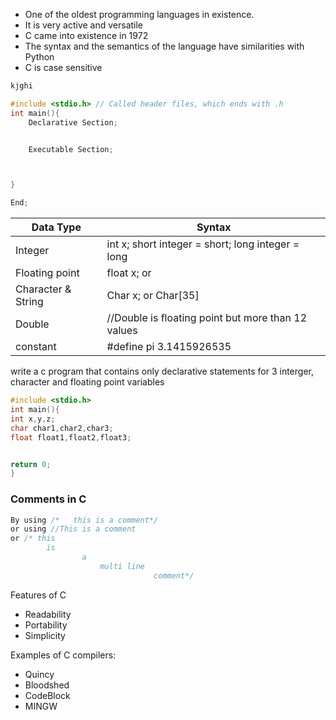 - One of the oldest programming languages in existence.
- It is very active and versatile
- C came into existence in 1972
- The syntax and the semantics of the language have similarities with Python
- C is case sensitive
```Java
kjghi

```

```C
#include <stdio.h> // Called header files, which ends with .h
int main(){
	Declarative Section;


	Executable Section;



}

End;
```

Data Type | Syntax 
----|----
Integer | int x; short integer = short; long integer = long
Floating point | float x;  or 
Character & String | Char x; or Char[35]
Double |  //Double is floating point but more than 12 values
constant | #define pi 3.1415926535

write a c program that contains only declarative statements for 
3 interger, character and floating point variables
```c
#include <stdio.h>
int main(){
int x,y,z;
char char1,char2,char3;
float float1,float2,float3;


return 0;
}
```
### Comments in C

```C
By using /*   this is a comment*/
or using //This is a comment
or /* this
		is 
				a
					multi line
								comment*/


```
Features of C
- Readability
- Portability
- Simplicity 

Examples of C compilers:
- Quincy
- Bloodshed
- CodeBlock
- MINGW